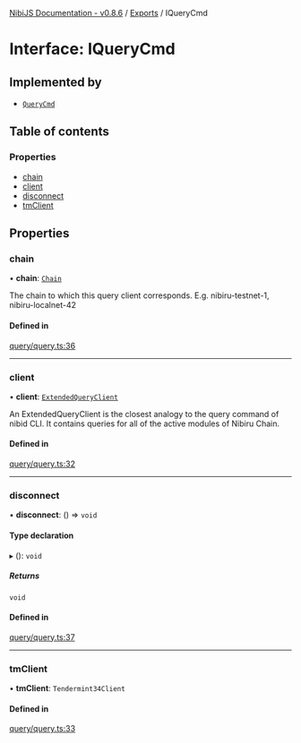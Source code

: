[NibiJS Documentation - v0.8.6](../intro.md) / [Exports](../modules.md) / IQueryCmd

# Interface: IQueryCmd

## Implemented by

- [`QueryCmd`](../classes/QueryCmd.md)

## Table of contents

### Properties

- [chain](IQueryCmd.md#chain)
- [client](IQueryCmd.md#client)
- [disconnect](IQueryCmd.md#disconnect)
- [tmClient](IQueryCmd.md#tmclient)

## Properties

### chain

• **chain**: [`Chain`](Chain.md)

The chain to which this query client corresponds.
E.g. nibiru-testnet-1, nibiru-localnet-42

#### Defined in

[query/query.ts:36](https://github.com/NibiruChain/ts-sdk/blob/c16f844/packages/nibijs/src/query/query.ts#L36)

___

### client

• **client**: [`ExtendedQueryClient`](../modules.md#extendedqueryclient)

An ExtendedQueryClient is the closest analogy to the query command of nibid CLI.
It contains queries for all of the active modules of Nibiru Chain.

#### Defined in

[query/query.ts:32](https://github.com/NibiruChain/ts-sdk/blob/c16f844/packages/nibijs/src/query/query.ts#L32)

___

### disconnect

• **disconnect**: () => `void`

#### Type declaration

▸ (): `void`

##### Returns

`void`

#### Defined in

[query/query.ts:37](https://github.com/NibiruChain/ts-sdk/blob/c16f844/packages/nibijs/src/query/query.ts#L37)

___

### tmClient

• **tmClient**: `Tendermint34Client`

#### Defined in

[query/query.ts:33](https://github.com/NibiruChain/ts-sdk/blob/c16f844/packages/nibijs/src/query/query.ts#L33)
